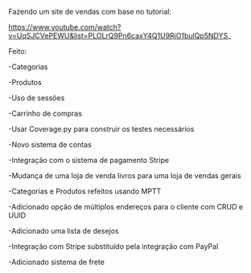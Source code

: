 ﻿Fazendo um site de vendas com base no tutorial:

https://www.youtube.com/watch?v=UqSJCVePEWU&list=PLOLrQ9Pn6caxY4Q1U9RjO1bulQp5NDYS_

Feito:

-Categorias

-Produtos

-Uso de sessões

-Carrinho de compras

-Usar Coverage.py para construir os testes necessários 

-Novo sistema de contas

-Integração com o sistema de pagamento Stripe

-Mudança de uma loja de venda livros para uma loja de vendas gerais

-Categorias e Produtos refeitos usando MPTT

-Adicionado opção de múltiplos endereços para o cliente com CRUD e UUID

-Adicionado uma lista de desejos

-Integração com Stripe substituído pela integração com PayPal

-Adicionado sistema de frete


